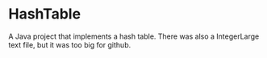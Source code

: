 # HashTable
A Java project that implements a hash table.
There was also a IntegerLarge text file, but it was too big for github.
